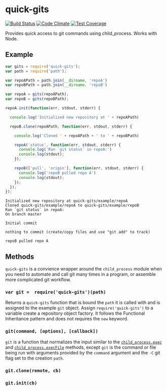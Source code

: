 quick-gits
=========

[![Build Status](https://travis-ci.org/bcomnes/quick-gits.svg)](https://travis-ci.org/bcomnes/quick-gits)
[![Code Climate](https://codeclimate.com/github/bcomnes/quick-gits/badges/gpa.svg)](https://codeclimate.com/github/bcomnes/quick-gits)
[![Test Coverage](https://codeclimate.com/github/bcomnes/quick-gits/badges/coverage.svg)](https://codeclimate.com/github/bcomnes/quick-gits)

Provides quick access to git commands using child_process.  Works with Node.

## Example

```js
var gits = require('quick-gits');
var path = require('path');

var repoAPath = path.join(__dirname, 'repoA')
var repoBPath = path.join(__dirname, 'repoB')

var repoA = gits(repoAPath);
var repoB = gits(repoBPath);

repoA.init(function(err, stdout, stderr) {

  console.log('Initialized new repository at ' + repoAPath)

  repoB.clone(repoAPath, function(err, stdout, stderr) {

    console.log('Cloned ' + repoAPath + ' to ' + repoBPath)

    repoA('status', function(err, stdout, stderr) {
      console.log('Ran `git status` in repoA:')
      console.log(stdout);
    });

    repoB(['pull', 'origin'], function(err, stdout, stderr) {
      console.log('repoB pulled repo A')
      console.log(stdout);
    });
  });
});

```

```
Initialized new repository at quick-gits/example/repoA
Cloned quick-gits/example/repoA to quick-gits/example/repoB
Ran `git status` in repoA:
On branch master

Initial commit

nothing to commit (create/copy files and use "git add" to track)

repoB pulled repo A
```

## Methods

`quick-gits` is a convience wrapper around the `child_process` module when you need to automate and call git many times in a program, or assemble more complicated git workflow.


### `var git =  require('quick-gits')(path)`

Returns a `quick-gits` function that is bound the `path` it is called with and is assigned to the example `git` object.  Assign `require('quick-gits')` to a variable create a repository object factory.  It follows the Functional Inheritance pattern and does not requires the `new` keyword.

### `git(command, [options], [callback])`

`git` is a function that normalizes the input similar to the [`child_process.exec`](http://nodejs.org/api/child_process.html#child_process_child_process_exec_command_options_callback) and [`child_process.execFile`](http://nodejs.org/api/child_process.html#child_process_child_process_execfile_file_args_options_callback) methods, except `git` is the command or file being run with arguments provided by the `command` argument and the `-C` git flag set to the creation `path`.



### `git.clone(remote, cb)`



### `git.init(cb)`

